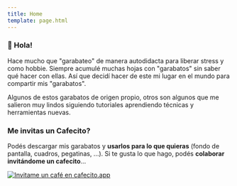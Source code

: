 ```yaml
---
title: Home
template: page.html
---
```



<div class="col">
<div class="card text-center shadow p-2 mb-5 rounded">
<div class="card-body">

### 👋 Hola!

Hace mucho que "garabateo" de manera autodidacta para liberar stress y como hobbie.
Siempre acumulé muchas hojas con "garabatos" sin saber qué hacer con ellas.
Así que decidí hacer de este mi lugar en el mundo para compartir mis "garabatos".

Algunos de estos garabatos de origen propio, otros son algunos que me salieron muy lindos siguiendo tutoriales aprendiendo técnicas y herramientas nuevas.

</div>
</div>
</div>

<div class="col">
<div class="card text-center shadow p-2 mb-5 rounded">
<div class="card-body">

### Me invitas un Cafecito?

Podés descargar mis garabatos y **usarlos para lo que quieras** (fondo de pantalla, cuadros, pegatinas, ...).
Si te gusta lo que hago, podés **colaborar invitándome un cafecito**...

<div>
  <a
    href="https://cafecito.app/aguspesce"
    rel="noopener"
    target="_blank"
    ><img
      class="cafecito btn"
      srcset="
      https://cdn.cafecito.app/imgs/buttons/button_5.      https://cdn.cafecito.app/imgs/buttons/button_5_2x.      https://cdn.cafecito.app/imgs/buttons/button_5_3.75x.    "
      src="https://cdn.cafecito.app/imgs/buttons/button_5.png"
      alt="Invitame un café en cafecito.app"/>
  </a>
</div>
</div>
</div>
</div>